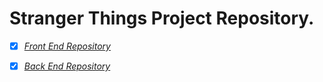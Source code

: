 # Stranger Things Project Repository.

- [x] _[Front End Repository]()_
- [x] _[Back End Repository]()_

